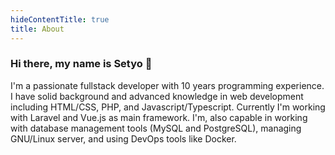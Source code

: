 ```yaml
---
hideContentTitle: true
title: About
---
```


### Hi there, my name is Setyo 👋

I'm a passionate fullstack developer with 10 years programming experience. I
have solid background and advanced knowledge in web development including
HTML/CSS, PHP, and Javascript/Typescript. Currently I'm working with Laravel and
Vue.js as main framework. I'm, also capable in working with database management
tools (MySQL and PostgreSQL), managing GNU/Linux server, and using DevOps tools
like Docker.
